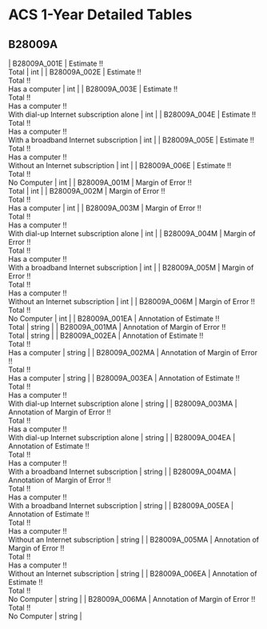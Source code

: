 # ACS 1-Year Detailed Tables

## B28009A

| B28009A_001E | Estimate !!<br>Total | int |
| B28009A_002E | Estimate !!<br>Total !!<br>Has a computer | int |
| B28009A_003E | Estimate !!<br>Total !!<br>Has a computer !!<br>With dial-up Internet subscription alone | int |
| B28009A_004E | Estimate !!<br>Total !!<br>Has a computer !!<br>With a broadband Internet subscription | int |
| B28009A_005E | Estimate !!<br>Total !!<br>Has a computer !!<br>Without an Internet subscription | int |
| B28009A_006E | Estimate !!<br>Total !!<br>No Computer | int |
| B28009A_001M | Margin of Error !!<br>Total | int |
| B28009A_002M | Margin of Error !!<br>Total !!<br>Has a computer | int |
| B28009A_003M | Margin of Error !!<br>Total !!<br>Has a computer !!<br>With dial-up Internet subscription alone | int |
| B28009A_004M | Margin of Error !!<br>Total !!<br>Has a computer !!<br>With a broadband Internet subscription | int |
| B28009A_005M | Margin of Error !!<br>Total !!<br>Has a computer !!<br>Without an Internet subscription | int |
| B28009A_006M | Margin of Error !!<br>Total !!<br>No Computer | int |
| B28009A_001EA | Annotation of Estimate !!<br>Total | string |
| B28009A_001MA | Annotation of Margin of Error !!<br>Total | string |
| B28009A_002EA | Annotation of Estimate !!<br>Total !!<br>Has a computer | string |
| B28009A_002MA | Annotation of Margin of Error !!<br>Total !!<br>Has a computer | string |
| B28009A_003EA | Annotation of Estimate !!<br>Total !!<br>Has a computer !!<br>With dial-up Internet subscription alone | string |
| B28009A_003MA | Annotation of Margin of Error !!<br>Total !!<br>Has a computer !!<br>With dial-up Internet subscription alone | string |
| B28009A_004EA | Annotation of Estimate !!<br>Total !!<br>Has a computer !!<br>With a broadband Internet subscription | string |
| B28009A_004MA | Annotation of Margin of Error !!<br>Total !!<br>Has a computer !!<br>With a broadband Internet subscription | string |
| B28009A_005EA | Annotation of Estimate !!<br>Total !!<br>Has a computer !!<br>Without an Internet subscription | string |
| B28009A_005MA | Annotation of Margin of Error !!<br>Total !!<br>Has a computer !!<br>Without an Internet subscription | string |
| B28009A_006EA | Annotation of Estimate !!<br>Total !!<br>No Computer | string |
| B28009A_006MA | Annotation of Margin of Error !!<br>Total !!<br>No Computer | string |

